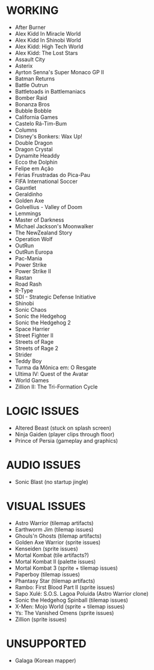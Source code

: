# WORKING
* After Burner
* Alex Kidd In Miracle World
* Alex Kidd In Shinobi World
* Alex Kidd: High Tech World
* Alex Kidd: The Lost Stars
* Assault City
* Asterix
* Ayrton Senna's Super Monaco GP II
* Batman Returns
* Battle Outrun
* Battletoads in Battlemaniacs
* Bomber Raid
* Bonanza Bros
* Bubble Bobble
* California Games
* Castelo Rá-Tim-Bum
* Columns
* Disney's Bonkers: Wax Up!
* Double Dragon
* Dragon Crystal
* Dynamite Headdy
* Ecco the Dolphin
* Felipe em Ação 
* Férias Frustradas do Pica-Pau
* FIFA International Soccer
* Gauntlet
* Geraldinho
* Golden Axe
* Golvellius - Valley of Doom
* Lemmings
* Master of Darkness
* Michael Jackson's Moonwalker
* The NewZealand Story
* Operation Wolf
* OutRun
* OutRun Europa
* Pac-Mania
* Power Strike
* Power Strike II
* Rastan
* Road Rash
* R-Type
* SDI - Strategic Defense Initiative
* Shinobi
* Sonic Chaos
* Sonic the Hedgehog
* Sonic the Hedgehog 2
* Space Harrier
* Street Fighter II
* Streets of Rage
* Streets of Rage 2
* Strider
* Teddy Boy
* Turma da Mônica em: O Resgate
* Ultima IV: Quest of the Avatar
* World Games
* Zillion II: The Tri-Formation Cycle

# LOGIC ISSUES
* Altered Beast (stuck on splash screen)
* Ninja Gaiden (player clips through floor)
* Prince of Persia (gameplay and graphics)

# AUDIO ISSUES
* Sonic Blast (no startup jingle)

# VISUAL ISSUES
* Astro Warrior (tilemap artifacts)
* Earthworm Jim (tilemap issues)
* Ghouls'n Ghosts (tilemap artifacts)
* Golden Axe Warrior (sprite issues)
* Kenseiden (sprite issues)
* Mortal Kombat (tile artifacts?)
* Mortal Kombat II (palette issues)
* Mortal Kombat 3 (sprite + tilemap issues)
* Paperboy (tilemap issues)
* Phantasy Star (tilemap artifacts)
* Rambo: First Blood Part II (sprite issues)
* Sapo Xulé: S.O.S. Lagoa Poluida (Astro Warrior clone)
* Sonic the Hedgehog Spinball (tilemap issues)
* X-Men: Mojo World (sprite + tilemap issues)
* Ys: The Vanished Omens (sprite issues)
* Zillion (sprite issues)


# UNSUPPORTED
* Galaga (Korean mapper)